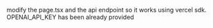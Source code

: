 modify the page.tsx and the api endpoint so it works using vercel sdk. OPENAI_API_KEY has been already provided
